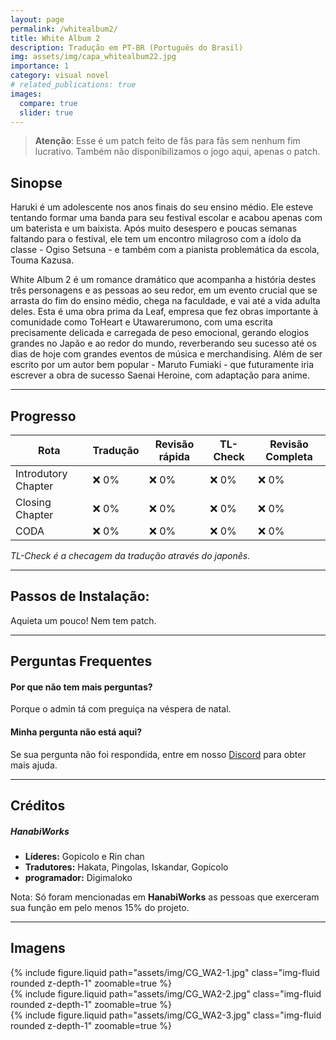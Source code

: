 ```yaml
---
layout: page
permalink: /whitealbum2/
title: White Album 2
description: Tradução em PT-BR (Português do Brasil)
img: assets/img/capa_whitealbum22.jpg
importance: 1
category: visual novel
# related_publications: true
images:
  compare: true
  slider: true
---
```


> **Atenção**: Esse é um patch feito de fãs para fãs sem nenhum fim lucrativo. Também não disponibilizamos o jogo aqui, apenas o patch.

## Sinopse

Haruki é um adolescente nos anos finais do seu ensino médio. Ele esteve tentando formar uma banda para seu festival escolar e acabou apenas com um baterista e um baixista. Após muito desespero e poucas semanas faltando para o festival, ele tem um encontro milagroso com a ídolo da classe - Ogiso Setsuna - e também com a pianista problemática da escola, Touma Kazusa.

White Album 2 é um romance dramático que acompanha a história destes três personagens e as pessoas ao seu redor, em um evento crucial que se arrasta do fim do ensino médio, chega na faculdade, e vai até a vida adulta deles. Esta é uma obra prima da Leaf, empresa que fez obras importante à comunidade como ToHeart e Utawarerumono, com uma escrita precisamente delicada e carregada de peso emocional, gerando elogios grandes no Japão e ao redor do mundo, reverberando seu sucesso até os dias de hoje com grandes eventos de música e merchandising. Além de ser escrito por um autor bem popular - Maruto Fumiaki - que futuramente iria escrever a obra de sucesso Saenai Heroine, com adaptação para anime.

---

## Progresso

| Rota   | Tradução | Revisão rápida | TL-Check | Revisão Completa |
|--------|----------|----------------|----------|------------------|
| Introdutory Chapter |  ❌ 0%   |  ❌ 0%         | ❌ 0%     | ❌ 0% |
| Closing Chapter |  ❌ 0%  | ❌ 0%       | ❌ 0%     | ❌ 0% |
| CODA |  ❌ 0%  | ❌ 0%       | ❌ 0%     | ❌ 0% |


_TL-Check é a checagem da tradução através do japonês._

---

## Passos de Instalação:
Aquieta um pouco! Nem tem patch.

---

## Perguntas Frequentes

#### Por que não tem mais perguntas?
Porque o admin tá com preguiça na véspera de natal.

#### Minha pergunta não está aqui?
Se sua pergunta não foi respondida, entre em nosso [Discord](https://discord.com/invite/ATTxJYuTvm) para obter mais ajuda.

---

## Créditos

##### **HanabiWorks**

-  **Líderes:** Gopicolo e Rin chan
-  **Tradutores:**  Hakata, Pingolas, Iskandar, Gopicolo
-  **programador:** Digimaloko

Nota: Só foram mencionadas em **HanabiWorks** as pessoas que exerceram sua função em pelo menos 15% do projeto.

---

## Imagens

<div class="row mt-3">
    <div class="col-sm mt-3 mt-md-0">
        {% include figure.liquid path="assets/img/CG_WA2-1.jpg" class="img-fluid rounded z-depth-1" zoomable=true %}
    </div>
    <div class="col-sm mt-3 mt-md-0">
        {% include figure.liquid path="assets/img/CG_WA2-2.jpg" class="img-fluid rounded z-depth-1" zoomable=true %}
    </div>
    <div class="col-sm mt-3 mt-md-0">
        {% include figure.liquid path="assets/img/CG_WA2-3.jpg" class="img-fluid rounded z-depth-1" zoomable=true %}
    </div>
</div>
